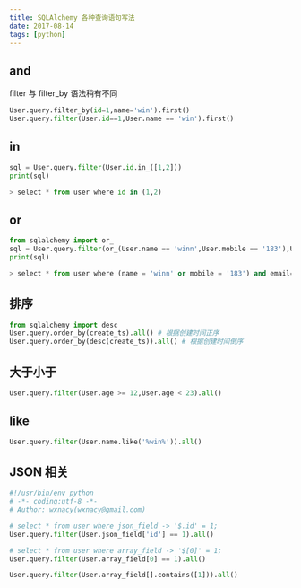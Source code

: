 ```yaml
---
title: SQLAlchemy 各种查询语句写法
date: 2017-08-14
tags: [python]
---
```


<!-- toc -->

## and

filter 与 filter_by 语法稍有不同

```python
User.query.filter_by(id=1,name='win').first()
User.query.filter(User.id==1,User.name == 'win').first()
```

## in
```python
sql = User.query.filter(User.id.in_([1,2]))
print(sql)

> select * from user where id in (1,2)
```

## or
```python
from sqlalchemy import or_
sql = User.query.filter(or_(User.name == 'winn',User.mobile == '183'),User.email == '371')
print(sql)

> select * from user where (name = 'winn' or mobile = '183') and email= '371'
```

## 排序

```python
from sqlalchemy import desc
User.query.order_by(create_ts).all() # 根据创建时间正序
User.query.order_by(desc(create_ts)).all() # 根据创建时间倒序
```

## 大于小于
```python
User.query.filter(User.age >= 12,User.age < 23).all()
```

## like
```python
User.query.filter(User.name.like('%win%')).all()
```

## JSON 相关

```python
#!/usr/bin/env python
# -*- coding:utf-8 -*-
# Author: wxnacy(wxnacy@gmail.com)

# select * from user where json_field -> '$.id' = 1;
User.query.filter(User.json_field['id'] == 1).all()

# select * from user where array_field -> '$[0]' = 1;
User.query.filter(User.array_field[0] == 1).all()

User.query.filter(User.array_field[].contains([1])).all()
```

